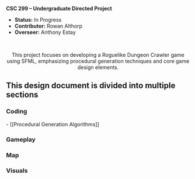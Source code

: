 
**CSC 299 – Undergraduate Directed Project**

- **Status:** In Progress
- **Contributor:** Rowan Althorp
- **Overseer:** Anthony Estay
<br>
<p align='center'>This project focuses on developing a Roguelike Dungeon Crawler game using SFML, emphasizing procedural generation techniques and core game design elements.</p>


<h2> This design document is divided into multiple sections </h2>
<h3> Coding </h3>
- [[Procedural Generation Algorithms]]
<h3> Gameplay </h3>
<h3> Map </h3>
<h3> Visuals </h3>

